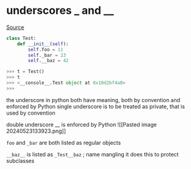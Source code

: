# underscores _ and __

[Source](https://www.youtube.com/watch?v=ALZmCy2u0jQ)

```python
class Test:
	def __init__(self):
		self.foo = 11
		self._bar = 23
		self.__baz = 42

>>> t = Test()
>>> t
>>> <__console__.Test object at 0x10d2bf4a8>
>>> 
```

the underscore in python both have meaning, both by convention and enforced by Python
single underscore is to be treated as private, that is used by convention

double underscore __  is enforced by Python
![[Pasted image 20240523133923.png]]

`foo` and `_bar` are both listed as regular objects

`__baz__` is listed as `_Test__baz` ; name mangling
it does this to protect subclasses

